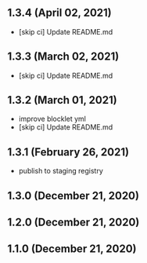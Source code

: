 ## 1.3.4 (April 02, 2021)

- [skip ci] Update README.md

## 1.3.3 (March 02, 2021)

- [skip ci] Update README.md

## 1.3.2 (March 01, 2021)

- improve blocklet yml
- [skip ci] Update README.md

## 1.3.1 (February 26, 2021)

- publish to staging registry

## 1.3.0 (December 21, 2020)

## 1.2.0 (December 21, 2020)

## 1.1.0 (December 21, 2020)
